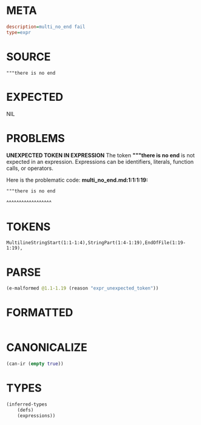 # META
~~~ini
description=multi_no_end fail
type=expr
~~~
# SOURCE
~~~roc
"""there is no end
~~~
# EXPECTED
NIL
# PROBLEMS
**UNEXPECTED TOKEN IN EXPRESSION**
The token **"""there is no end** is not expected in an expression.
Expressions can be identifiers, literals, function calls, or operators.

Here is the problematic code:
**multi_no_end.md:1:1:1:19:**
```roc
"""there is no end
```
^^^^^^^^^^^^^^^^^^


# TOKENS
~~~zig
MultilineStringStart(1:1-1:4),StringPart(1:4-1:19),EndOfFile(1:19-1:19),
~~~
# PARSE
~~~clojure
(e-malformed @1.1-1.19 (reason "expr_unexpected_token"))
~~~
# FORMATTED
~~~roc

~~~
# CANONICALIZE
~~~clojure
(can-ir (empty true))
~~~
# TYPES
~~~clojure
(inferred-types
	(defs)
	(expressions))
~~~
